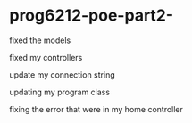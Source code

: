 # prog6212-poe-part2-

fixed the models

fixed my controllers

update my connection string

updating my program class

fixing the error that were in my home controller

